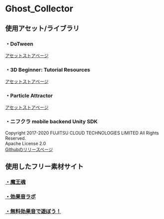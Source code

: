 # Ghost_Collector
## 使用アセット/ライブラリ
### ・DoTween
[アセットストアページ](https://assetstore.unity.com/packages/tools/animation/dotween-hotween-v2-27676)
### ・3D Beginner: Tutorial Resources
[アセットストアページ](https://assetstore.unity.com/packages/essentials/tutorial-projects/3d-beginner-tutorial-resources-143848)
### ・Particle Attractor
[アセットストアページ](https://assetstore.unity.com/packages/vfx/particles/particle-attractor-86896)
### ・ニフクラ mobile backend Unity SDK
Copyright 2017-2020 FUJITSU CLOUD TECHNOLOGIES LIMITED All Rights Reserved.  
Apache License 2.0  
[Githubのリリースページ](https://github.com/NIFCLOUD-mbaas/ncmb_unity/releases)
## 使用したフリー素材サイト
### [・魔王魂](https://maoudamashii.jokersounds.com/)
### [・効果音ラボ](https://soundeffect-lab.info/)
### [・無料効果音で遊ぼう！](https://taira-komori.jpn.org/)
